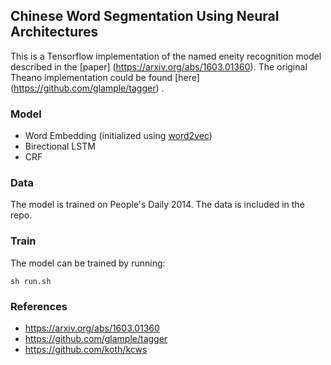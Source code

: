 ## Chinese Word Segmentation Using Neural Architectures

This is a Tensorflow implementation of the named eneity recognition model described in the [paper] (https://arxiv.org/abs/1603.01360). The original Theano implementation could be found [here] (https://github.com/glample/tagger)
.

### Model

- Word Embedding (initialized using [word2vec](https://code.google.com/archive/p/word2vec/))
- Birectional LSTM
- CRF

### Data

The model is trained on People's Daily 2014. The data is included in the repo.

### Train

The model can be trained by running:

```
sh run.sh
```

### References

- https://arxiv.org/abs/1603.01360
- https://github.com/glample/tagger
- https://github.com/koth/kcws